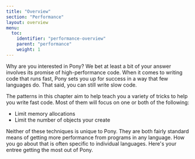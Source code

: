 ```yaml
---
title: "Overview"
section: "Performance"
layout: overview
menu:
  toc:
    identifier: "performance-overview"
    parent: "performance"
    weight: 1
---
```

Why are you interested in Pony? We bet at least a bit of your answer involves its promise of high-performance code. When it comes to writing code that runs fast, Pony sets you up for success in a way that few languages do. That said, you can still write slow code.

The patterns in this chapter aim to help teach you a variety of tricks to help you write fast code. Most of them will focus on one or both of the following:

- Limit memory allocations
- Limit the number of objects your create

Neither of these techniques is unique to Pony. They are both fairly standard means of getting more performance from programs in any language. How you go about that is often specific to individual languages. Here's your entree getting the most out of Pony.
